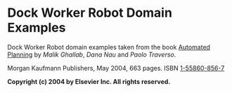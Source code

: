# Dock Worker Robot Domain Examples

Dock Worker Robot domain examples taken from the book [Automated Planning](http://projects.laas.fr/planning/ "Automated Planning - theory and practice") by *Malik Ghallab*, *Dana Nau* and *Paolo Traverso*.

Morgan Kaufmann Publishers, May 2004, 663 pages. ISBN [1-55860-856-7](http://openisbn.com/isbn/1558608567/)

**Copyright (c) 2004 by Elsevier Inc. All rights reserved.**